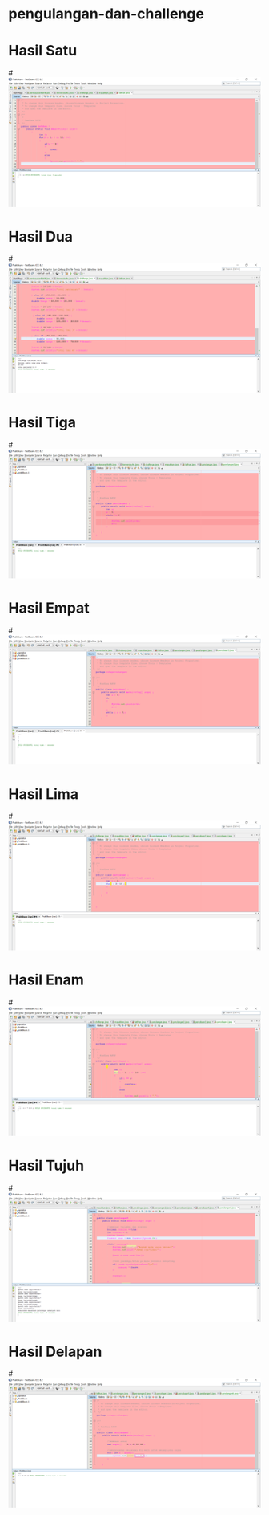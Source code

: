 # pengulangan-dan-challenge
# Hasil Satu
#![AltText](https://github.com/nesya177/pengulangan-dan-challenge/blob/master/Praktikum%20-%20NetBeans%20IDE%208.2%2005_09_2019%2012.46.53.png "Hasil Satu")
# Hasil Dua
#![AltText](https://github.com/nesya177/pengulangan-dan-challenge/blob/master/Praktikum%20-%20NetBeans%20IDE%208.2%2005_09_2019%2012.47.21.png "Hasil Dua")
# Hasil Tiga
#![AltText](https://github.com/nesya177/pengulangan-dan-challenge/blob/master/Praktikum%20-%20NetBeans%20IDE%208.2%2005_09_2019%2012.49.38.png "Hasil Tiga")
# Hasil Empat
#![AltText](https://github.com/nesya177/pengulangan-dan-challenge/blob/master/Praktikum%20-%20NetBeans%20IDE%208.2%2005_09_2019%2012.50.00.png "Hasil Empat")
# Hasil Lima
#![AltText](https://github.com/nesya177/pengulangan-dan-challenge/blob/master/Praktikum%20-%20NetBeans%20IDE%208.2%2005_09_2019%2012.54.15.png "Hasil Lima")
# Hasil Enam
#![AltText](https://github.com/nesya177/pengulangan-dan-challenge/blob/master/Praktikum%20-%20NetBeans%20IDE%208.2%2005_09_2019%2012.58.55.png "Hasil Enam")
# Hasil Tujuh
#![AltText](https://github.com/nesya177/pengulangan-dan-challenge/blob/master/Praktikum%20-%20NetBeans%20IDE%208.2%2005_09_2019%2013.16.52.png "Hasil Tujuh")
# Hasil Delapan
#![AltText](https://github.com/nesya177/pengulangan-dan-challenge/blob/master/Praktikum%20-%20NetBeans%20IDE%208.2%2005_09_2019%2013.20.28.png "Hasil Delapan")
